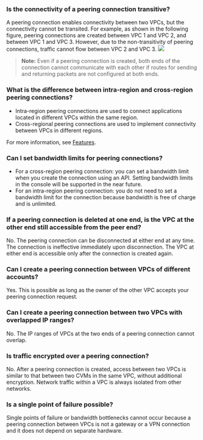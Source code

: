 ### Is the connectivity of a peering connection transitive?
A peering connection enables connectivity between two VPCs, but the connectivity cannot be transited.
For example, as shown in the following figure, peering connections are created between VPC 1 and VPC 2, and between VPC 1 and VPC 3. However, due to the non-transitivity of peering connections, traffic cannot flow between VPC 2 and VPC 3.
![](//mccdn.qcloud.com/static/img/9127397dcb1df231bfd8d32bcd628223/image.png)
>**Note:**
>Even if a peering connection is created, both ends of the connection cannot communicate with each other if routes for sending and returning packets are not configured at both ends.

### What is the difference between intra-region and cross-region peering connections?
- Intra-region peering connections are used to connect applications located in different VPCs within the same region.
- Cross-regional peering connections are used to implement connectivity between VPCs in different regions.

For more information, see [Features](https://cloud.tencent.com/document/product/553/18829#.E5.90.8C.E5.9C.B0.E5.9F.9F.E5.92.8C.E8.B7.A8.E5.9C.B0.E5.9F.9F.E5.AF.B9.E7.AD.89.E8.BF.9E.E6.8E.A5).

### Can I set bandwidth limits for peering connections?
- For a cross-region peering connection: you can set a bandwidth limit when you create the connection using an API. Setting bandwidth limits in the console will be supported in the near future.
- For an intra-region peering connection: you do not need to set a bandwidth limit for the connection because bandwidth is free of charge and is unlimited.

### If a peering connection is deleted at one end, is the VPC at the other end still accessible from the peer end?
No. The peering connection can be disconnected at either end at any time. The connection is ineffective immediately upon disconnection. The VPC at either end is accessible only after the connection is created again.


### Can I create a peering connection between VPCs of different accounts?
Yes. This is possible as long as the owner of the other VPC accepts your peering connection request.

### Can I create a peering connection between two VPCs with overlapped IP ranges?
No. The IP ranges of VPCs at the two ends of a peering connection cannot overlap.

### Is traffic encrypted over a peering connection?
No. After a peering connection is created, access between two VPCs is similar to that between two CVMs in the same VPC, without additional encryption. Network traffic within a VPC is always isolated from other networks.

### Is a single point of failure possible?
Single points of failure or bandwidth bottlenecks cannot occur because a peering connection between VPCs is not a gateway or a VPN connection and it does not depend on separate hardware.


